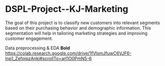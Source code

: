 # DSPL-Project--KJ-Marketing
The goal of this project is to classify new customers into relevant segments based on their purchasing behavior and demographic information. This segmentation will help in tailoring marketing strategies and improving customer engagement.

Data preprocessing & EDA **Bold**
https://colab.research.google.com/drive/1fVlsmJfuwC6VJF6-lnp1_ZefpjpzAnki#scrollTo=arl1O0PmN5-6 
